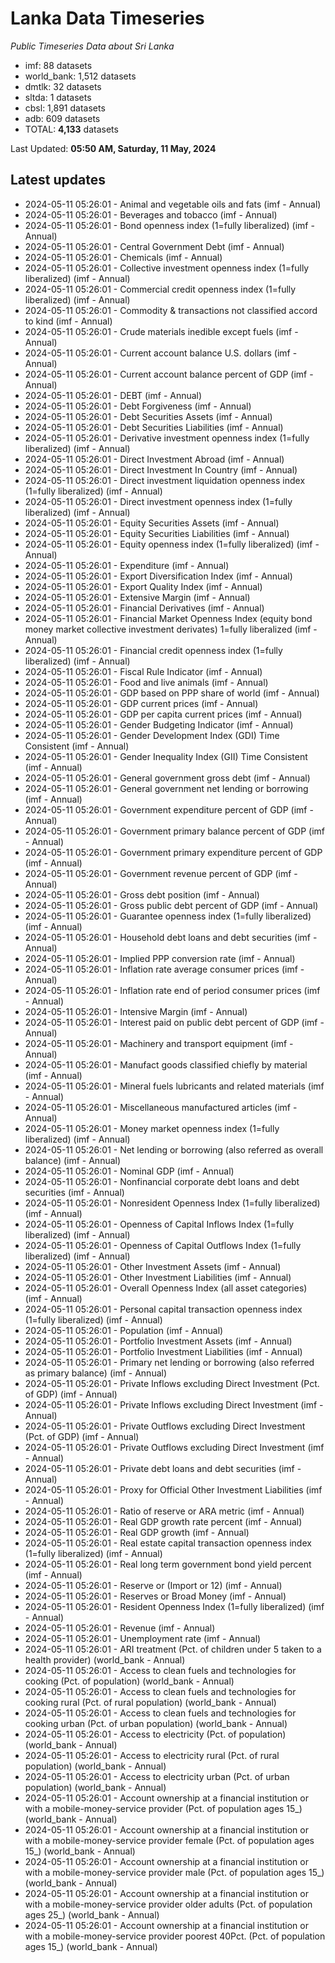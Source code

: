 # Lanka Data Timeseries
*Public Timeseries Data about Sri Lanka*

* imf: 88 datasets
* world_bank: 1,512 datasets
* dmtlk: 32 datasets
* sltda: 1 datasets
* cbsl: 1,891 datasets
* adb: 609 datasets
* TOTAL: **4,133** datasets

Last Updated: **05:50 AM, Saturday, 11 May, 2024**

## Latest updates

* 2024-05-11 05:26:01 - Animal and vegetable oils and fats (imf - Annual)
* 2024-05-11 05:26:01 - Beverages and tobacco (imf - Annual)
* 2024-05-11 05:26:01 - Bond openness index (1=fully liberalized) (imf - Annual)
* 2024-05-11 05:26:01 - Central Government Debt (imf - Annual)
* 2024-05-11 05:26:01 - Chemicals (imf - Annual)
* 2024-05-11 05:26:01 - Collective investment openness index (1=fully liberalized) (imf - Annual)
* 2024-05-11 05:26:01 - Commercial credit openness index (1=fully liberalized) (imf - Annual)
* 2024-05-11 05:26:01 - Commodity & transactions not classified accord to kind (imf - Annual)
* 2024-05-11 05:26:01 - Crude materials inedible except fuels (imf - Annual)
* 2024-05-11 05:26:01 - Current account balance U.S. dollars (imf - Annual)
* 2024-05-11 05:26:01 - Current account balance percent of GDP (imf - Annual)
* 2024-05-11 05:26:01 - DEBT (imf - Annual)
* 2024-05-11 05:26:01 - Debt Forgiveness (imf - Annual)
* 2024-05-11 05:26:01 - Debt Securities Assets (imf - Annual)
* 2024-05-11 05:26:01 - Debt Securities Liabilities (imf - Annual)
* 2024-05-11 05:26:01 - Derivative investment openness index (1=fully liberalized) (imf - Annual)
* 2024-05-11 05:26:01 - Direct Investment Abroad (imf - Annual)
* 2024-05-11 05:26:01 - Direct Investment In Country (imf - Annual)
* 2024-05-11 05:26:01 - Direct investment liquidation openness index (1=fully liberalized) (imf - Annual)
* 2024-05-11 05:26:01 - Direct investment openness index (1=fully liberalized) (imf - Annual)
* 2024-05-11 05:26:01 - Equity Securities Assets (imf - Annual)
* 2024-05-11 05:26:01 - Equity Securities Liabilities (imf - Annual)
* 2024-05-11 05:26:01 - Equity openness index (1=fully liberalized) (imf - Annual)
* 2024-05-11 05:26:01 - Expenditure (imf - Annual)
* 2024-05-11 05:26:01 - Export Diversification Index (imf - Annual)
* 2024-05-11 05:26:01 - Export Quality Index (imf - Annual)
* 2024-05-11 05:26:01 - Extensive Margin (imf - Annual)
* 2024-05-11 05:26:01 - Financial Derivatives (imf - Annual)
* 2024-05-11 05:26:01 - Financial Market Openness Index (equity bond money market collective investment derivates) 1=fully liberalized (imf - Annual)
* 2024-05-11 05:26:01 - Financial credit openness index (1=fully liberalized) (imf - Annual)
* 2024-05-11 05:26:01 - Fiscal Rule Indicator (imf - Annual)
* 2024-05-11 05:26:01 - Food and live animals (imf - Annual)
* 2024-05-11 05:26:01 - GDP based on PPP share of world (imf - Annual)
* 2024-05-11 05:26:01 - GDP current prices (imf - Annual)
* 2024-05-11 05:26:01 - GDP per capita current prices (imf - Annual)
* 2024-05-11 05:26:01 - Gender Budgeting Indicator (imf - Annual)
* 2024-05-11 05:26:01 - Gender Development Index (GDI) Time Consistent (imf - Annual)
* 2024-05-11 05:26:01 - Gender Inequality Index (GII) Time Consistent (imf - Annual)
* 2024-05-11 05:26:01 - General government gross debt (imf - Annual)
* 2024-05-11 05:26:01 - General government net lending or borrowing (imf - Annual)
* 2024-05-11 05:26:01 - Government expenditure percent of GDP (imf - Annual)
* 2024-05-11 05:26:01 - Government primary balance percent of GDP (imf - Annual)
* 2024-05-11 05:26:01 - Government primary expenditure percent of GDP (imf - Annual)
* 2024-05-11 05:26:01 - Government revenue percent of GDP (imf - Annual)
* 2024-05-11 05:26:01 - Gross debt position (imf - Annual)
* 2024-05-11 05:26:01 - Gross public debt percent of GDP (imf - Annual)
* 2024-05-11 05:26:01 - Guarantee openness index (1=fully liberalized) (imf - Annual)
* 2024-05-11 05:26:01 - Household debt loans and debt securities (imf - Annual)
* 2024-05-11 05:26:01 - Implied PPP conversion rate (imf - Annual)
* 2024-05-11 05:26:01 - Inflation rate average consumer prices (imf - Annual)
* 2024-05-11 05:26:01 - Inflation rate end of period consumer prices (imf - Annual)
* 2024-05-11 05:26:01 - Intensive Margin (imf - Annual)
* 2024-05-11 05:26:01 - Interest paid on public debt percent of GDP (imf - Annual)
* 2024-05-11 05:26:01 - Machinery and transport equipment (imf - Annual)
* 2024-05-11 05:26:01 - Manufact goods classified chiefly by material (imf - Annual)
* 2024-05-11 05:26:01 - Mineral fuels lubricants and related materials (imf - Annual)
* 2024-05-11 05:26:01 - Miscellaneous manufactured articles (imf - Annual)
* 2024-05-11 05:26:01 - Money market openness index (1=fully liberalized) (imf - Annual)
* 2024-05-11 05:26:01 - Net lending or borrowing (also referred as overall balance) (imf - Annual)
* 2024-05-11 05:26:01 - Nominal GDP (imf - Annual)
* 2024-05-11 05:26:01 - Nonfinancial corporate debt loans and debt securities (imf - Annual)
* 2024-05-11 05:26:01 - Nonresident Openness Index (1=fully liberalized) (imf - Annual)
* 2024-05-11 05:26:01 - Openness of Capital Inflows Index (1=fully liberalized) (imf - Annual)
* 2024-05-11 05:26:01 - Openness of Capital Outflows Index (1=fully liberalized) (imf - Annual)
* 2024-05-11 05:26:01 - Other Investment Assets (imf - Annual)
* 2024-05-11 05:26:01 - Other Investment Liabilities (imf - Annual)
* 2024-05-11 05:26:01 - Overall Openness Index (all asset categories) (imf - Annual)
* 2024-05-11 05:26:01 - Personal capital transaction openness index (1=fully liberalized) (imf - Annual)
* 2024-05-11 05:26:01 - Population (imf - Annual)
* 2024-05-11 05:26:01 - Portfolio Investment Assets (imf - Annual)
* 2024-05-11 05:26:01 - Portfolio Investment Liabilities (imf - Annual)
* 2024-05-11 05:26:01 - Primary net lending or borrowing (also referred as primary balance) (imf - Annual)
* 2024-05-11 05:26:01 - Private Inflows excluding Direct Investment (Pct. of GDP) (imf - Annual)
* 2024-05-11 05:26:01 - Private Inflows excluding Direct Investment (imf - Annual)
* 2024-05-11 05:26:01 - Private Outflows excluding Direct Investment (Pct. of GDP) (imf - Annual)
* 2024-05-11 05:26:01 - Private Outflows excluding Direct Investment (imf - Annual)
* 2024-05-11 05:26:01 - Private debt loans and debt securities (imf - Annual)
* 2024-05-11 05:26:01 - Proxy for Official Other Investment Liabilities (imf - Annual)
* 2024-05-11 05:26:01 - Ratio of reserve or ARA metric (imf - Annual)
* 2024-05-11 05:26:01 - Real GDP growth rate percent (imf - Annual)
* 2024-05-11 05:26:01 - Real GDP growth (imf - Annual)
* 2024-05-11 05:26:01 - Real estate capital transaction openness index (1=fully liberalized) (imf - Annual)
* 2024-05-11 05:26:01 - Real long term government bond yield percent (imf - Annual)
* 2024-05-11 05:26:01 - Reserve or (Import or 12) (imf - Annual)
* 2024-05-11 05:26:01 - Reserves or Broad Money (imf - Annual)
* 2024-05-11 05:26:01 - Resident Openness Index (1=fully liberalized) (imf - Annual)
* 2024-05-11 05:26:01 - Revenue (imf - Annual)
* 2024-05-11 05:26:01 - Unemployment rate (imf - Annual)
* 2024-05-11 05:26:01 - ARI treatment (Pct. of children under 5 taken to a health provider) (world_bank - Annual)
* 2024-05-11 05:26:01 - Access to clean fuels and technologies for cooking (Pct. of population) (world_bank - Annual)
* 2024-05-11 05:26:01 - Access to clean fuels and technologies for cooking rural (Pct. of rural population) (world_bank - Annual)
* 2024-05-11 05:26:01 - Access to clean fuels and technologies for cooking urban (Pct. of urban population) (world_bank - Annual)
* 2024-05-11 05:26:01 - Access to electricity (Pct. of population) (world_bank - Annual)
* 2024-05-11 05:26:01 - Access to electricity rural (Pct. of rural population) (world_bank - Annual)
* 2024-05-11 05:26:01 - Access to electricity urban (Pct. of urban population) (world_bank - Annual)
* 2024-05-11 05:26:01 - Account ownership at a financial institution or with a mobile-money-service provider (Pct. of population ages 15_) (world_bank - Annual)
* 2024-05-11 05:26:01 - Account ownership at a financial institution or with a mobile-money-service provider female (Pct. of population ages 15_) (world_bank - Annual)
* 2024-05-11 05:26:01 - Account ownership at a financial institution or with a mobile-money-service provider male (Pct. of population ages 15_) (world_bank - Annual)
* 2024-05-11 05:26:01 - Account ownership at a financial institution or with a mobile-money-service provider older adults (Pct. of population ages 25_) (world_bank - Annual)
* 2024-05-11 05:26:01 - Account ownership at a financial institution or with a mobile-money-service provider poorest 40Pct. (Pct. of population ages 15_) (world_bank - Annual)